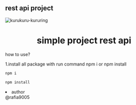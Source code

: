 ## rest api project

![kurukuru-kururing](https://github.com/rafia9005/rest-full-api/assets/70046808/ec7554ba-4bdb-464d-8edc-a493bad7e31e)

<center>
  <h1>simple project rest api
</center>
how to use?

1.install all package with run command npm i or npm install

```bash
npm i

npm install
```


  
<li>author</li>
@rafia9005
